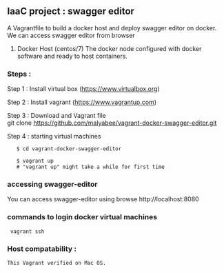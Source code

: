 ## IaaC project : swagger editor 
 A Vagrantfile to build a docker host and deploy swagger editor on docker. We can access swagger editor from browser 
 
1. Docker Host  (centos/7)
    The docker node configured with docker software and ready to host containers. 
    

### Steps :  
  Step 1 :  Install virtual box (https://www.virtualbox.org)

  Step 2 :  Install vagrant  (https://www.vagrantup.com)

  Step 3 :  Download and  Vagrant file  
       git clone https://github.com/malyabee/vagrant-docker-swagger-editor.git 

  Step 4  : starting virtual machines 

       $ cd vagrant-docker-swagger-editor
 
       $ vagrant up
       # "vagrant up" might take a while for first time

###  accessing swagger-editor 
You can access swagger-editor using browse http://localhost:8080 

### commands to login docker virtual machines
    

     vagrant ssh 
     
     


### Host compatability :

    This Vagrant verified on Mac OS.


